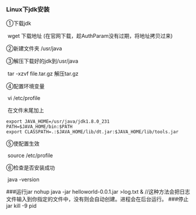 ### Linux下jdk安装

①下载jdk

​	wget 下载地址   (在官网下载，趁AuthParam没有过期，将地址拷贝过来)

②新建文件夹     /usr/java

③解压下载好的jdk到/usr/java      

​	tar -xzvf file.tar.gz      解压tar.gz

④配置环境变量

​	vi /etc/profile

​	在文件末尾加上

	export JAVA_HOME=/usr/java/jdk1.8.0_231
	PATH=$JAVA_HOME/bin:$PATH
	export CLASSPATH=.:$JAVA_HOME/lib/dt.jar:$JAVA_HOME/lib/tools.jar
⑤使配置生效

​	source /etc/profile

⑥检查是否安装成功

​	java -version

###运行jar
nohup java -jar helloworld-0.0.1.jar >log.txt &
//这种方法会把日志文件输入到你指定的文件中，没有则会自动创建。进程会在后台运行。
###停止jar
kill -9 pid